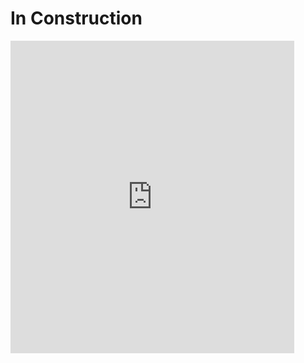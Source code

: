 # In Construction
<iframe src="https://minnit.chat/RequestFGVE?embed&nickname=" style="border:none;width:90%;height:500px;" allowTransparency="true"></iframe>
